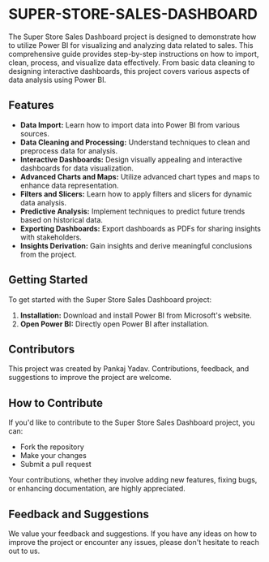 # SUPER-STORE-SALES-DASHBOARD

The Super Store Sales Dashboard project is designed to demonstrate how to utilize Power BI for visualizing and analyzing data related to sales. This comprehensive guide provides step-by-step instructions on how to import, clean, process, and visualize data effectively. From basic data cleaning to designing interactive dashboards, this project covers various aspects of data analysis using Power BI.

## Features
- **Data Import:** Learn how to import data into Power BI from various sources.
- **Data Cleaning and Processing:** Understand techniques to clean and preprocess data for analysis.
- **Interactive Dashboards:** Design visually appealing and interactive dashboards for data visualization.
- **Advanced Charts and Maps:** Utilize advanced chart types and maps to enhance data representation.
- **Filters and Slicers:** Learn how to apply filters and slicers for dynamic data analysis.
- **Predictive Analysis:** Implement techniques to predict future trends based on historical data.
- **Exporting Dashboards:** Export dashboards as PDFs for sharing insights with stakeholders.
- **Insights Derivation:** Gain insights and derive meaningful conclusions from the project.

## Getting Started
To get started with the Super Store Sales Dashboard project:
1. **Installation:** Download and install Power BI from Microsoft's website.
2. **Open Power BI:** Directly open Power BI after installation.

## Contributors
This project was created by Pankaj Yadav. Contributions, feedback, and suggestions to improve the project are welcome.

## How to Contribute
If you'd like to contribute to the Super Store Sales Dashboard project, you can:
- Fork the repository
- Make your changes
- Submit a pull request

Your contributions, whether they involve adding new features, fixing bugs, or enhancing documentation, are highly appreciated.

## Feedback and Suggestions
We value your feedback and suggestions. If you have any ideas on how to improve the project or encounter any issues, please don't hesitate to reach out to us.



